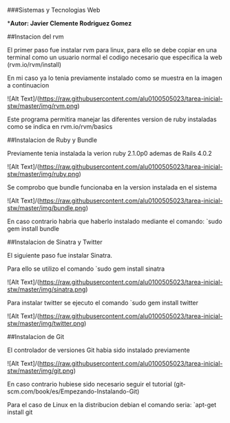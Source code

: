 ###Sistemas y Tecnologias Web

***Autor: Javier Clemente Rodriguez Gomez**


##Instacion del rvm

El primer paso fue instalar rvm para linux, para ello se debe copiar en una terminal como un usuario normal el codigo necesario que especifica la web (rvm.io/rvm/install)

En mi caso ya lo tenia previamente instalado como se muestra en la imagen a continuacion

![Alt Text]/(https://raw.githubusercontent.com/alu0100505023/tarea-inicial-stw/master/img/rvm.png)

Este programa permitira manejar las diferentes version de ruby instaladas como se indica en rvm.io/rvm/basics


##Instalacion de Ruby y Bundle

Previamente tenia instalada la verion ruby 2.1.0p0 ademas de Rails 4.0.2

![Alt Text]/(https://raw.githubusercontent.com/alu0100505023/tarea-inicial-stw/master/img/ruby.png)


Se comprobo que bundle funcionaba en la version instalada en el sistema

![Alt Text]/(https://raw.githubusercontent.com/alu0100505023/tarea-inicial-stw/master/img/bundle.png)


En caso contrario habria que haberlo instalado mediante el comando: 
`sudo gem install bundle

##Instalacion de Sinatra y Twitter

El siguiente paso fue instalar Sinatra. 

Para ello se utilizo el comando `sudo gem install sinatra

![Alt Text]/(https://raw.githubusercontent.com/alu0100505023/tarea-inicial-stw/master/img/sinatra.png)


Para instalar twitter se ejecuto el comando `sudo gem install twitter

![Alt Text]/(https://raw.githubusercontent.com/alu0100505023/tarea-inicial-stw/master/img/twitter.png)


##Instalacion de Git

El controlador de versiones Git habia sido instalado previamente

![Alt Text]/(https://raw.githubusercontent.com/alu0100505023/tarea-inicial-stw/master/img/git.png)

En caso contrario hubiese sido necesario seguir el tutorial (git-scm.com/book/es/Empezando-Instalando-Git)

Para el caso de Linux en la distribucion debian el comando seria: 
`apt-get install git



